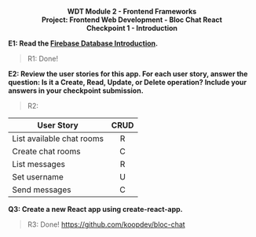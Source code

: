 <p style="text-align: center; font-weight:bold">WDT Module 2 - Frontend Frameworks<br>Project: Frontend Web Development - Bloc Chat React<br>Checkpoint 1 - Introduction</p>

**E1: Read the [Firebase Database Introduction](https://firebase.google.com/docs/database/).**

> R1: Done!

**E2: Review the user stories for this app. For each user story, answer the question: Is it a Create, Read, Update, or Delete operation? Include your answers in your checkpoint submission.**

>R2:

|User Story|CRUD|
|----------|:----:|
|List available chat rooms|	R |
|Create chat rooms| C |
|List messages| R |
|Set username| U |
|Send messages| C |

**Q3: Create a new React app using create-react-app.**

>R3: Done!
https://github.com/koopdev/bloc-chat
